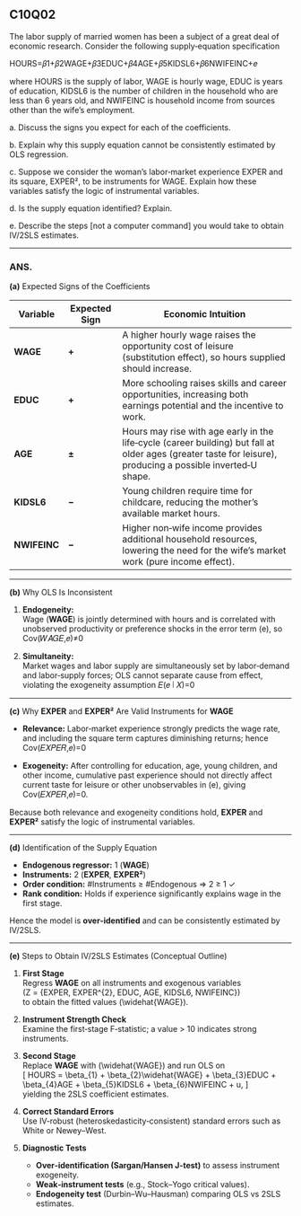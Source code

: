 ## C10Q02

The labor supply of married women has been a subject of a great deal of economic research. Consider the following supply‑equation specification

HOURS=𝛽1+𝛽2WAGE+𝛽3EDUC+𝛽4AGE+𝛽5KIDSL6+𝛽6NWIFEINC+𝑒

where HOURS is the supply of labor, WAGE is hourly wage, EDUC is years of education, KIDSL6 is the number of children in the household who are less than 6 years old, and NWIFEINC is household income from sources other than the wife’s employment.

a. Discuss the signs you expect for each of the coefficients.

b. Explain why this supply equation cannot be consistently estimated by OLS regression.

c. Suppose we consider the woman’s labor‑market experience EXPER and its square, EXPER², to be instruments for WAGE. Explain how these variables satisfy the logic of instrumental variables.

d. Is the supply equation identified? Explain.

e. Describe the steps [not a computer command] you would take to obtain IV/2SLS estimates.

----

### ANS.

**(a)** Expected Signs of the Coefficients

| Variable | Expected Sign | Economic Intuition |
|----------|---------------|--------------------|
| **WAGE** | **+** | A higher hourly wage raises the opportunity cost of leisure (substitution effect), so hours supplied should increase. |
| **EDUC** | **+** | More schooling raises skills and career opportunities, increasing both earnings potential and the incentive to work. |
| **AGE**  | **±** | Hours may rise with age early in the life‑cycle (career building) but fall at older ages (greater taste for leisure), producing a possible inverted‑U shape. |
| **KIDSL6** | **−** | Young children require time for childcare, reducing the mother’s available market hours. |
| **NWIFEINC** | **−** | Higher non‑wife income provides additional household resources, lowering the need for the wife’s market work (pure income effect). |

---

**(b)** Why OLS Is Inconsistent

1. **Endogeneity:**  
   Wage (**WAGE**) is jointly determined with hours and is correlated with unobserved productivity or preference shocks in the error term \(e\), so Cov(𝑊𝐴𝐺𝐸,𝑒)≠0


2. **Simultaneity:**  
   Market wages and labor supply are simultaneously set by labor‑demand and labor‑supply forces; OLS cannot separate cause from effect, violating the exogeneity assumption
𝐸(𝑒 ∣ 𝑋)=0

---

**(c)** Why **EXPER** and **EXPER²** Are Valid Instruments for **WAGE**

* **Relevance:** Labor‑market experience strongly predicts the wage rate, and including the square term captures diminishing returns; hence  Cov(𝐸𝑋𝑃𝐸𝑅,𝑒)=0

* **Exogeneity:** After controlling for education, age, young children, and other income, cumulative past experience should not directly affect current taste for leisure or other unobservables in \(e\), giving  Cov(𝐸𝑋𝑃𝐸𝑅,𝑒)=0.

Because both relevance and exogeneity conditions hold, **EXPER** and **EXPER²** satisfy the logic of instrumental variables.

---

**(d)** Identification of the Supply Equation

* **Endogenous regressor:** 1 (**WAGE**)  
* **Instruments:** 2 (**EXPER**, **EXPER²**)  
* **Order condition:** #Instruments ≥ #Endogenous ⇒ 2 ≥ 1 ✓  
* **Rank condition:** Holds if experience significantly explains wage in the first stage.

Hence the model is **over‑identified** and can be consistently estimated by IV/2SLS.

---

**(e)** Steps to Obtain IV/2SLS Estimates (Conceptual Outline)

1. **First Stage**  
   Regress **WAGE** on all instruments and exogenous variables  
   \(Z = \{EXPER, EXPER^{2}, EDUC, AGE, KIDSL6, NWIFEINC\}\)  
   to obtain the fitted values \(\widehat{WAGE}\).

2. **Instrument Strength Check**  
   Examine the first‑stage F‑statistic; a value > 10 indicates strong instruments.

3. **Second Stage**  
   Replace **WAGE** with \(\widehat{WAGE}\) and run OLS on  
   \[
     HOURS = \beta_{1} + \beta_{2}\widehat{WAGE} + \beta_{3}EDUC + \beta_{4}AGE
           + \beta_{5}KIDSL6 + \beta_{6}NWIFEINC + u,
   \]  
   yielding the 2SLS coefficient estimates.

4. **Correct Standard Errors**  
   Use IV‑robust (heteroskedasticity‑consistent) standard errors such as White or Newey–West.

5. **Diagnostic Tests**  
   * **Over‑identification (Sargan/Hansen J‑test)** to assess instrument exogeneity.  
   * **Weak‑instrument tests** (e.g., Stock–Yogo critical values).  
   * **Endogeneity test** (Durbin–Wu–Hausman) comparing OLS vs 2SLS estimates.
